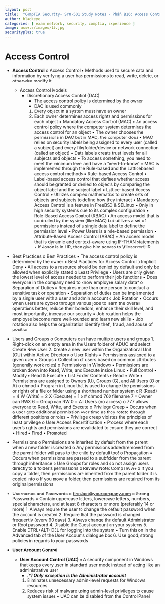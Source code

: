```yaml
---
layout: post
title:  "CompTIA Security+ SY0-501 Study Notes - Phần B16: Access Control"
author: blackeye
categories: [ exam network, security, comptia, experience ]
image: assets/images/10.jpg
securityplus: true
---
```


# Access Control
- **Access Control**
    o Access Control
        ▪ Methods used to secure data and information by verifying a user has permissions to read, write, delete, or otherwise modify it
    * Access Control Models
        * Discretionary Access Control (DAC)
            * The access control policy is determined by the owner
            * DAC is used commonly
            1. Every object in a system must have an owner
            2. Each owner determines access rights and permissions for each object
        ▪ Mandatory Access Control (MAC)
            • An access control policy where the computer system determines the access control for an object
            • The owner chooses the permissions in DAC but in MAC, the computer does
            • MAC relies on security labels being assigned to every user (called a subject) and every file/folder/device or network connection (called an object)
            • Data labels create trust levels for all subjects and objects
            • To access something, you need to meet the minimum level and have a “need-to-know”
            • MAC is implemented through the Rule-based and the Latticebased access control methods
        ▪ Rule-based Access Control
            • Label-based access control that defines whether access should be
            granted or denied to objects by comparing the object label and
            the subject label
        ▪ Lattice-based Access Control
            • Utilizes complex mathematics to create sets of objects and
            subjects to define how they interact
            • Mandatory Access Control is a feature in FreeBSD & SELinux
            • Only in high security systems due to its complex configuration
        ▪ Role-Based Access Control (RBAC)
            • An access model that is controlled by the system (like MAC) but
            utilizes a set of permissions instead of a single data label to define
            the permission level
            • Power Users is a role-based permission
        ▪ Attribute-Based Access Control (ABAC)
            • An access model that is dynamic and context-aware using IF-THAN
            statements
            • If Jason is in HR, then give him access to \\fileserver\HR

- Best Practices
    o Best Practices
        ▪ The access control policy is determined by the owner
        ▪ Best Practices for Access Control
    o Implicit Deny
        ▪ All access to a resource should be denied by default and only be allowed
        when explicitly stated
    o Least Privilege
        ▪ Users are only given the lowest level of access needed to perform their
        job functions
        ▪ Does everyone in the company need to know employee salary data?
    o Separation of Duties
        ▪ Requires more than one person to conduct a sensitive task or operation
        ▪ Separation of duties can be implemented by a single user with a user and
        admin account
    o Job Rotation
        ▪ Occurs when users are cycled through various jobs to learn the overall
        operations better, reduce their boredom, enhance their skill level, and
        most importantly, increase our security
        ▪ Job rotation helps the employee become more well-rounded and learn
        new skills
        ▪ Job rotation also helps the organization identify theft, fraud, and abuse of
        position

- Users and Groups
    o Computers can have multiple users and groups
        1. Right-click on an empty area in the Users folder of ADUC and select
        Create New User
        2. Create a new user within the Organizational Unit (OU) within Active
        Directory
    o User Rights
        ▪ Permissions assigned to a given user
    o Groups
        ▪ Collection of users based on common attributes (generally work roles)
    o Permissions in Windows
        ▪ Permissions are broken down into Read, Write, and Execute inside Linux
            • Full Control
            • Modify
            • Read & Execute
            • List Folder Contents
            • Read
            • Write
        ▪ Permissions are assigned to Owners (U), Groups (G), and All Users (O or A)
    o chmod
        ▪ Program in Linux that is used to change the permissions or rights of a file
        or folder using a shorthand number system
    o R (Read) = 4
        W (Write) = 2
        X (Execute) = 1
        o # chmod 760 filename
        7 = Owner can RWX
        6 = Group can RW
        0 = All Users (no access)
    o 777 allows everyone to Read, Write, and Execute
    o Privilege Creep
        ▪ Occurs when a user gets additional permission over time as they rotate
        through different positions or roles
        ▪ Privilege creep violates the principles of least privilege
        o User Access Recertification
        ▪ Process where each user’s rights and permissions are revalidated to
        ensure they are correct
            • Hired
            • Fired
            • Promoted

- Permissions
    o Permissions are inherited by default from the parent when a new folder is created
    o Any permissions added/removed from the parent folder will pass to the child
    by default too!
    o Propagation
        ▪ Occurs when permissions are passed to a subfolder from the parent
        through inheritance
    o Use Groups for roles and do not assign users directly to a folder’s permissions
    o Review Note: CompTIA A+
    o If you copy a folder, then permissions are inherited from the parent folder it is
    copied into
    o If you move a folder, then permissions are retained from its
    original permissions

- Usernames and Passwords
    o first.last@yourcompany.com
    o Strong Passwords
        ▪ Contain uppercase letters, lowercase letters, numbers, special characters,
        and at least 8 characters or more (preferably 14 or more)
        1. Always require the user to change the default password when the
        account is created
        2. Require that the password is changed frequently (every 90 days)
        3. Always change the default Administrator or Root password
        4. Disable the Guest account on your systems
        5. Enable CTRL+ALT+DEL for logging into the system
            • Turn this on in the Advanced tab of the User Accounts dialogue box
        6. Use good, strong policies in regards to your passwords

- **User Account Control**
    * **User Account Control (UAC)**
        ▪ A security component in Windows that keeps every user in standard user
        mode instead of acting like an administrative user
        + _**[*] Only exception is the Administrator account**_
        1. Eliminates unnecessary admin-level requests for Windows resources
        2. Reduces risk of malware using admin-level privileges to cause system
        issues
        ▪ UAC can be disabled from the Control Panel